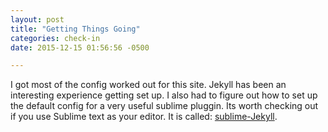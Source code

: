 ```yaml
---
layout: post
title: "Getting Things Going"
categories: check-in
date: 2015-12-15 01:56:56 -0500

---
```


I got most of the config worked out for this site. Jekyll has been an interesting experience getting set up. I also had to figure out how to set up the default config for a very useful sublime pluggin. Its worth checking out if you use Sublime text as your editor. It is called: [sublime-Jekyll](https://packagecontrol.io/packages/Jekyll).